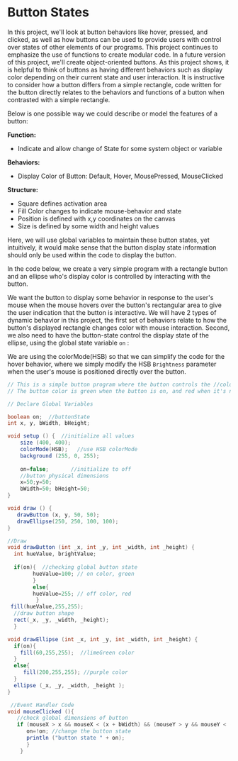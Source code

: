 Button States
==============

In this project, we'll look at button behaviors like hover, pressed, and clicked, as well as how buttons can be used to provide users with control over states of other elements of our programs. This project continues to emphasize the use of functions to create modular code. In a future version of this project, we'll create object-oriented buttons. As this project shows, it is helpful to think of buttons as having different behaviors such as display color depending on their current state and user interaction. It is instructive to consider how a button differs from a simple rectangle, code written for the button directly relates to the behaviors and functions of a button when contrasted with a simple rectangle.

 Below is one possible way we could describe or model the features of a button:

  **Function:**  
  -   Indicate and allow change of State for some system object or variable
 

  **Behaviors:**  
  -   Display Color of Button:  Default, Hover, MousePressed, MouseClicked
 

  **Structure:**  
  -   Square defines activation area
  -   Fill Color changes to indicate mouse-behavior and state
  -   Position is defined with x,y coordinates on the canvas
  -   Size is defined by some width and height values
 
Here, we will use global variables to maintain these button states, yet intuitively, it would make sense that the button display state information should only be used within the code to display the button.

In the code below, we create a very simple program with a rectangle button and an ellipse who's display color is controlled by interacting with the button. 

We want the button to display some behavior in response to the user's mouse when the mouse hovers over the button's rectangular area to give the user indication that the button is interactive. We will have 2 types of dynamic behavior in this project, the first set of behaviors relate to how the button's displayed rectangle changes color with mouse interaction. Second, we also need to have the button-state control the display state of the ellipse, using the global state variable `on` :

We are using the colorMode(HSB) so that we can simplify the code for the hover behavior, where we simply modify the HSB `Brightness` parameter when the user's mouse is positioned directly over the button. 


```java
// This is a simple button program where the button controls the //color of the ellipse.  
// The button color is green when the button is on, and red when it's not on.

// Declare Global Variables

boolean on;  //buttonState
int x, y, bWidth, bHeight;

void setup () {  //initialize all values
    size (400, 400);
    colorMode(HSB);   //use HSB colorMode
    background (255, 0, 255);
    
    on=false;       //initialize to off
    //button physical dimensions
    x=50;y=50;
    bWidth=50; bHeight=50;
}

void draw () {
   drawButton (x, y, 50, 50); 
   drawEllipse(250, 250, 100, 100);
}

//Draw 
void drawButton (int _x, int _y, int _width, int _height) {
  int hueValue, brightValue;
 
  if(on){  //checking global button state
        hueValue=100; // on color, green
        }   
        else{
        hueValue=255; // off color, red
         }
 fill(hueValue,255,255);
  //draw button shape
  rect(_x, _y, _width, _height);
  }

void drawEllipse (int _x, int _y, int _width, int _height) {
  if(on){
    fill(60,255,255);  //limeGreen color
  }
  else{
     fill(200,255,255); //purple color
  }
  ellipse (_x, _y, _width, _height );
}

 //Event Handler Code
void mouseClicked (){  
   //check global dimensions of button 
   if (mouseX > x && mouseX < (x + bWidth) && (mouseY > y && mouseY < (y+bHeight))){
      on=!on; //change the button state
      println ("button state " + on);  
      } 
    }

```




